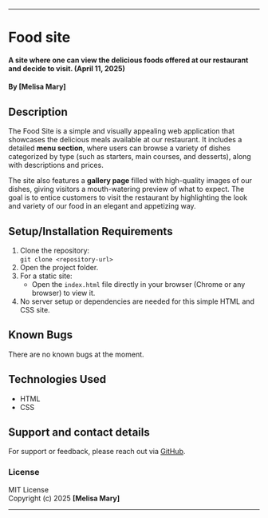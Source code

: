 
---

# Food site  
#### A site where one can view the delicious foods offered at our restaurant and decide to visit. (April 11, 2025)  
#### By **[Melisa Mary]**

## Description  
The Food Site is a simple and visually appealing web application that showcases the delicious meals available at our restaurant. It includes a detailed **menu section**, where users can browse a variety of dishes categorized by type (such as starters, main courses, and desserts), along with descriptions and prices.  

The site also features a **gallery page** filled with high-quality images of our dishes, giving visitors a mouth-watering preview of what to expect. The goal is to entice customers to visit the restaurant by highlighting the look and variety of our food in an elegant and appetizing way.

## Setup/Installation Requirements  
1. Clone the repository:  
   `git clone <repository-url>`
2. Open the project folder.
3. For a static site:  
   - Open the `index.html` file directly in your browser (Chrome or any browser) to view it.
4. No server setup or dependencies are needed for this simple HTML and CSS site.

## Known Bugs  
There are no known bugs at the moment.

## Technologies Used  
- HTML  
- CSS

## Support and contact details  
For support or feedback, please reach out via [GitHub](https://github.com/melisamary).

### License  
MIT License  
Copyright (c) 2025 **[Melisa Mary]**

---

